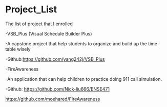 # Project_List
The list of project that I enrolled


-VSB_Plus (Visual Schedule Builder Plus)

-A capstone project that help students to organize and build up the time table wisely

-Github:https://github.com/yang242j/VSB_Plus


-FireAwareness

-An application that can help children to practice doing 911 call simulation.

-Github:
https://github.com/Nick-liu666/ENSE471

https://github.com/moehared/FireAwareness
